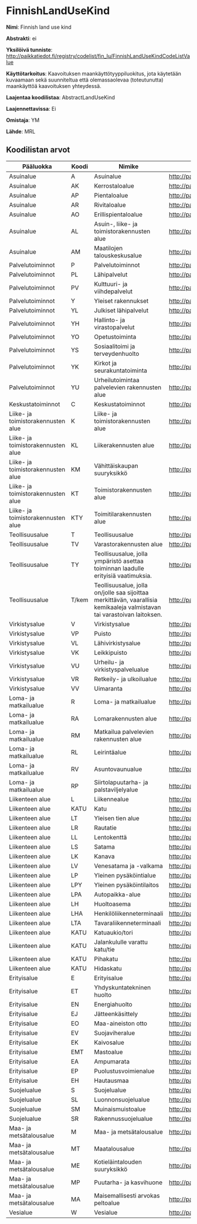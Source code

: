 # FinnishLandUseKind

**Nimi**: Finnish land use kind

**Abstrakti**: ei

**Yksilöivä tunniste**: http://paikkatiedot.fi/registry/codelist/fin_lu/FinnishLandUseKindCodeListValue

**Käyttötarkoitus**: Kaavoituksen maankäyttötyyppiluokitus, jota käytetään kuvaamaan sekä suunniteltua että olemassaolevaa (toteutunutta) maankäyttöä kaavoituksen yhteydessä.

**Laajentaa koodilistaa**: AbstractLandUseKind

**Laajennettavissa**: Ei

**Omistaja**: YM

**Lähde**: MRL

## Koodilistan arvot

Pääluokka         | Koodi     | Nimike           | Tunniste
------------------|-----------|------------------|------------
Asuinalue    | A       | Asuinalue   | http://paikkatiedot.fi/registry/codelist/fin_lu/FinnishLandUseKindCodeListValue/A0
Asuinalue    | AK       | Kerrostaloalue   | http://paikkatiedot.fi/registry/codelist/fin_lu/FinnishLandUseKindCodeListValue/A1
Asuinalue   | AP       | Pientaloalue     | http://paikkatiedot.fi/registry/codelist/fin_lu/FinnishLandUseKindCodeListValue/A2
Asuinalue   | AR       | Rivitaloalue     | http://paikkatiedot.fi/registry/codelist/fin_lu/FinnishLandUseKindCodeListValue/A3
Asuinalue   | AO       | Erillispientaloalue     | http://paikkatiedot.fi/registry/codelist/fin_lu/FinnishLandUseKindCodeListValue/A4
Asuinalue   | AL       | Asuin-, liike- ja toimistorakennusten alue     | http://paikkatiedot.fi/registry/codelist/fin_lu/FinnishLandUseKindCodeListValue/A5
Asuinalue   | AM       | Maatilojen talouskeskusalue     | http://paikkatiedot.fi/registry/codelist/fin_lu/FinnishLandUseKindCodeListValue/A6
Palvelutoiminnot       | P       | Palvelutoiminnot     | http://paikkatiedot.fi/registry/codelist/fin_lu/FinnishLandUseKindCodeListValue/P0
Palvelutoiminnot       | PL       | Lähipalvelut     | http://paikkatiedot.fi/registry/codelist/fin_lu/FinnishLandUseKindCodeListValue/P1
Palvelutoiminnot       | PV       | Kulttuuri- ja viihdepalvelut  | http://paikkatiedot.fi/registry/codelist/fin_lu/FinnishLandUseKindCodeListValue/P2
Palvelutoiminnot       | Y       | Yleiset rakennukset  | http://paikkatiedot.fi/registry/codelist/fin_lu/FinnishLandUseKindCodeListValue/P3
Palvelutoiminnot       | YL       | Julkiset lähipalvelut  | http://paikkatiedot.fi/registry/codelist/fin_lu/FinnishLandUseKindCodeListValue/P4
Palvelutoiminnot       | YH       | Hallinto- ja virastopalvelut  | http://paikkatiedot.fi/registry/codelist/fin_lu/FinnishLandUseKindCodeListValue/P5
Palvelutoiminnot       | YO       | Opetustoiminta  | http://paikkatiedot.fi/registry/codelist/fin_lu/FinnishLandUseKindCodeListValue/P6
Palvelutoiminnot       | YS       | Sosiaalitoimi ja terveydenhuolto  | http://paikkatiedot.fi/registry/codelist/fin_lu/FinnishLandUseKindCodeListValue/P7
Palvelutoiminnot       | YK       | Kirkot ja seurakuntatoiminta  | http://paikkatiedot.fi/registry/codelist/fin_lu/FinnishLandUseKindCodeListValue/P8
Palvelutoiminnot       | YU       |  Urheilutoimintaa palvelevien rakennusten alue | http://paikkatiedot.fi/registry/codelist/fin_lu/FinnishLandUseKindCodeListValue/P9
Keskustatoiminnot  | C       | Keskustatoiminnot     | http://paikkatiedot.fi/registry/codelist/fin_lu/FinnishLandUseKindCodeListValue/C0
Liike- ja toimistorakennusten alue  | K       |Liike- ja toimistorakennusten alue     | http://paikkatiedot.fi/registry/codelist/fin_lu/FinnishLandUseKindCodeListValue/K0
Liike- ja toimistorakennusten alue  | KL       | Liikerakennusten alue     | http://paikkatiedot.fi/registry/codelist/fin_lu/FinnishLandUseKindCodeListValue/K1
Liike- ja toimistorakennusten alue   | KM      | Vähittäiskaupan suuryksikkö    | http://paikkatiedot.fi/registry/codelist/fin_lu/FinnishLandUseKindCodeListValue/K2
Liike- ja toimistorakennusten alue  | KT      | Toimistorakennusten alue     | http://paikkatiedot.fi/registry/codelist/fin_lu/FinnishLandUseKindCodeListValue/K3
Liike- ja toimistorakennusten alue   | KTY       | Toimitilarakennusten alue     | http://paikkatiedot.fi/registry/codelist/fin_lu/FinnishLandUseKindCodeListValue/K4
Teollisuusalue    | T      | Teollisuusalue     | http://paikkatiedot.fi/registry/codelist/fin_lu/FinnishLandUseKindCodeListValue/T0
Teollisuusalue    | TV       | Varastorakennusten alue     | http://paikkatiedot.fi/registry/codelist/fin_lu/FinnishLandUseKindCodeListValue/T1
Teollisuusalue    | TY       | Teollisuusalue, jolla ympäristö asettaa toiminnan laadulle erityisiä vaatimuksia.   | http://paikkatiedot.fi/registry/codelist/fin_lu/FinnishLandUseKindCodeListValue/T2
Teollisuusalue    | T/kem       | Teollisuusalue, jolla on/jolle saa sijoittaa merkittävän, vaarallisia kemikaaleja valmistavan tai varastoivan laitoksen.     | http://paikkatiedot.fi/registry/codelist/fin_lu/FinnishLandUseKindCodeListValue/T3
Virkistysalue    | V       | Virkistysalue     | http://paikkatiedot.fi/registry/codelist/fin_lu/FinnishLandUseKindCodeListValue/V0
Virkistysalue    | VP       | Puisto     | http://paikkatiedot.fi/registry/codelist/fin_lu/FinnishLandUseKindCodeListValue/V1
Virkistysalue    | VL       | Lähivirkistysalue     | http://paikkatiedot.fi/registry/codelist/fin_lu/FinnishLandUseKindCodeListValue/V2
Virkistysalue    | VK       | Leikkipuisto     | http://paikkatiedot.fi/registry/codelist/fin_lu/FinnishLandUseKindCodeListValue/V3
Virkistysalue    | VU       | Urheilu- ja virkistyspalvelualue     | http://paikkatiedot.fi/registry/codelist/fin_lu/FinnishLandUseKindCodeListValue/V4
Virkistysalue    | VR       | Retkeily- ja ulkoilualue     | http://paikkatiedot.fi/registry/codelist/fin_lu/FinnishLandUseKindCodeListValue/V5
Virkistysalue    | VV       | Uimaranta    | http://paikkatiedot.fi/registry/codelist/fin_lu/FinnishLandUseKindCodeListValue/V6
Loma- ja matkailualue    | R       | Loma- ja matkailualue    | http://paikkatiedot.fi/registry/codelist/fin_lu/FinnishLandUseKindCodeListValue/R0
Loma- ja matkailualue    | RA       | Lomarakennusten alue    | http://paikkatiedot.fi/registry/codelist/fin_lu/FinnishLandUseKindCodeListValue/R1
Loma- ja matkailualue    | RM       | Matkailua palvelevien rakennusten alue   | http://paikkatiedot.fi/registry/codelist/fin_lu/FinnishLandUseKindCodeListValue/R2
Loma- ja matkailualue    | RL       | Leirintäalue    | http://paikkatiedot.fi/registry/codelist/fin_lu/FinnishLandUseKindCodeListValue/R3
Loma- ja matkailualue    | RV       | Asuntovaunualue    | http://paikkatiedot.fi/registry/codelist/fin_lu/FinnishLandUseKindCodeListValue/R4
Loma- ja matkailualue    | RP       | Siirtolapuutarha- ja palstaviljelyalue    | http://paikkatiedot.fi/registry/codelist/fin_lu/FinnishLandUseKindCodeListValue/R5
Liikenteen alue    | L       | Liikennealue     | http://paikkatiedot.fi/registry/codelist/fin_lu/FinnishLandUseKindCodeListValue/L0
Liikenteen alue    | KATU       | Katu     | http://paikkatiedot.fi/registry/codelist/fin_lu/FinnishLandUseKindCodeListValue/L1
Liikenteen alue    | LT       | Yleisen tien alue     | http://paikkatiedot.fi/registry/codelist/fin_lu/FinnishLandUseKindCodeListValue/L2
Liikenteen alue    | LR       | Rautatie     | http://paikkatiedot.fi/registry/codelist/fin_lu/FinnishLandUseKindCodeListValue/L3
Liikenteen alue    | LL       | Lentokenttä     | http://paikkatiedot.fi/registry/codelist/fin_lu/FinnishLandUseKindCodeListValue/L4
Liikenteen alue    | LS       | Satama     | http://paikkatiedot.fi/registry/codelist/fin_lu/FinnishLandUseKindCodeListValue/L5
Liikenteen alue    | LK       | Kanava     | http://paikkatiedot.fi/registry/codelist/fin_lu/FinnishLandUseKindCodeListValue/L6
Liikenteen alue    | LV       | Venesatama ja -valkama    | http://paikkatiedot.fi/registry/codelist/fin_lu/FinnishLandUseKindCodeListValue/L7
Liikenteen alue    | LP       | Yleinen pysäköintialue     | http://paikkatiedot.fi/registry/codelist/fin_lu/FinnishLandUseKindCodeListValue/L8
Liikenteen alue    | LPY       | Yleinen pysäköintilaitos     | http://paikkatiedot.fi/registry/codelist/fin_lu/FinnishLandUseKindCodeListValue/L9
Liikenteen alue    | LPA       | Autopaikka-alue     | http://paikkatiedot.fi/registry/codelist/fin_lu/FinnishLandUseKindCodeListValue/L10
Liikenteen alue    | LH       | Huoltoasema     | http://paikkatiedot.fi/registry/codelist/fin_lu/FinnishLandUseKindCodeListValue/L11
Liikenteen alue    | LHA       | Henkilöliikenneterminaali     | http://paikkatiedot.fi/registry/codelist/fin_lu/FinnishLandUseKindCodeListValue/L12
Liikenteen alue    | LTA       | Tavaraliikenneterminaali     | http://paikkatiedot.fi/registry/codelist/fin_lu/FinnishLandUseKindCodeListValue/L13
Liikenteen alue    | KATU       | Katuaukio/tori     | http://paikkatiedot.fi/registry/codelist/fin_lu/FinnishLandUseKindCodeListValue/L14
Liikenteen alue    | KATU       | Jalankululle varattu katu/tie     | http://paikkatiedot.fi/registry/codelist/fin_lu/FinnishLandUseKindCodeListValue/L15
Liikenteen alue    | KATU       | Pihakatu     | http://paikkatiedot.fi/registry/codelist/fin_lu/FinnishLandUseKindCodeListValue/L16
Liikenteen alue    | KATU       | Hidaskatu     | http://paikkatiedot.fi/registry/codelist/fin_lu/FinnishLandUseKindCodeListValue/L17
Erityisalue    | E       | Erityisalue    | http://paikkatiedot.fi/registry/codelist/fin_lu/FinnishLandUseKindCodeListValue/E0
Erityisalue    | ET       | Yhdyskuntatekninen huolto     | http://paikkatiedot.fi/registry/codelist/fin_lu/FinnishLandUseKindCodeListValue/E1
Erityisalue    | EN       | Energiahuolto     | http://paikkatiedot.fi/registry/codelist/fin_lu/FinnishLandUseKindCodeListValue/E1
Erityisalue    | EJ       | Jätteenkäsittely     | http://paikkatiedot.fi/registry/codelist/fin_lu/FinnishLandUseKindCodeListValue/E2
Erityisalue    | EO       | Maa-aineiston otto     | http://paikkatiedot.fi/registry/codelist/fin_lu/FinnishLandUseKindCodeListValue/E3
Erityisalue    | EV       | Suojaviheralue     | http://paikkatiedot.fi/registry/codelist/fin_lu/FinnishLandUseKindCodeListValue/E4
Erityisalue    | EK       | Kaivosalue    | http://paikkatiedot.fi/registry/codelist/fin_lu/FinnishLandUseKindCodeListValue/E5
Erityisalue    | EMT       | Mastoalue     | http://paikkatiedot.fi/registry/codelist/fin_lu/FinnishLandUseKindCodeListValue/E6
Erityisalue    | EA       | Ampumarata     | http://paikkatiedot.fi/registry/codelist/fin_lu/FinnishLandUseKindCodeListValue/E7
Erityisalue    | EP       | Puolustusvoimienalue     | http://paikkatiedot.fi/registry/codelist/fin_lu/FinnishLandUseKindCodeListValue/E8
Erityisalue    | EH       | Hautausmaa     | http://paikkatiedot.fi/registry/codelist/fin_lu/FinnishLandUseKindCodeListValue/E9
Suojelualue    | S       | Suojelualue     | http://paikkatiedot.fi/registry/codelist/fin_lu/FinnishLandUseKindCodeListValue/S0
Suojelualue    | SL       | Luonnonsuojelualue     | http://paikkatiedot.fi/registry/codelist/fin_lu/FinnishLandUseKindCodeListValue/S1
Suojelualue    | SM       | Muinaismuistoalue     | http://paikkatiedot.fi/registry/codelist/fin_lu/FinnishLandUseKindCodeListValue/A82
Suojelualue    | SR       | Rakennussuojelualue     | http://paikkatiedot.fi/registry/codelist/fin_lu/FinnishLandUseKindCodeListValue/S3
Maa- ja metsätalousalue    | M       | Maa- ja metsätalousalue     | http://paikkatiedot.fi/registry/codelist/fin_lu/FinnishLandUseKindCodeListValue/M0
Maa- ja metsätalousalue    | MT       | Maatalousalue     | http://paikkatiedot.fi/registry/codelist/fin_lu/FinnishLandUseKindCodeListValue/M1
Maa- ja metsätalousalue    | ME       | Kotieläintalouden suuryksikkö     | http://paikkatiedot.fi/registry/codelist/fin_lu/FinnishLandUseKindCodeListValue/M2
Maa- ja metsätalousalue    | MP       | Puutarha- ja kasvihuone     | http://paikkatiedot.fi/registry/codelist/fin_lu/FinnishLandUseKindCodeListValue/M3
Maa- ja metsätalousalue    | MA       | Maisemallisesti arvokas peltoalue     | http://paikkatiedot.fi/registry/codelist/fin_lu/FinnishLandUseKindCodeListValue/M4
Vesialue    | W       | Vesialue     | http://paikkatiedot.fi/registry/codelist/fin_lu/FinnishLandUseKindCodeListValue/W0
